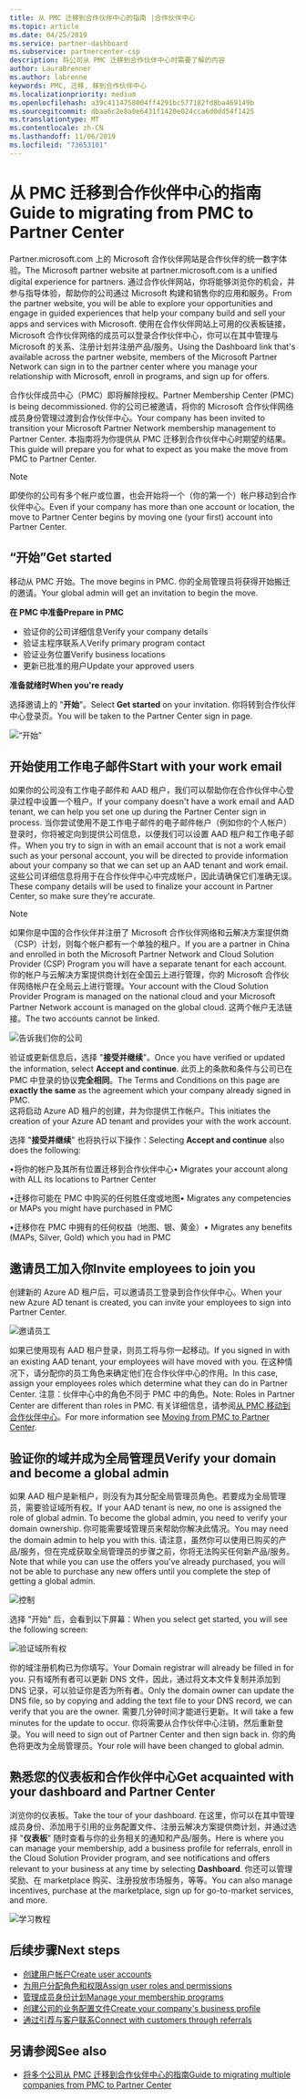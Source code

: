 ```yaml
---
title: 从 PMC 迁移到合作伙伴中心的指南 |合作伙伴中心
ms.topic: article
ms.date: 04/25/2019
ms.service: partner-dashboard
ms.subservice: partnercenter-csp
description: 将公司从 PMC 迁移到合作伙伴中心时需要了解的内容
author: LauraBrenner
ms.author: labrenne
keywords: PMC, 迁移, 移到合作伙伴中心
ms.localizationpriority: medium
ms.openlocfilehash: a39c4114758004ff4291bc577182fd8ba469149b
ms.sourcegitcommit: dbaa6c2e8a0e6431f1420e024cca6d0dd54f1425
ms.translationtype: MT
ms.contentlocale: zh-CN
ms.lasthandoff: 11/06/2019
ms.locfileid: "73653101"
---
```

# <a name="guide-to-migrating-from-pmc-to-partner-center"></a><span data-ttu-id="d083f-104">从 PMC 迁移到合作伙伴中心的指南</span><span class="sxs-lookup"><span data-stu-id="d083f-104">Guide to migrating from PMC to Partner Center</span></span>

<span data-ttu-id="d083f-105">Partner.microsoft.com 上的 Microsoft 合作伙伴网站是合作伙伴的统一数字体验。</span><span class="sxs-lookup"><span data-stu-id="d083f-105">The Microsoft partner website at partner.microsoft.com is a unified digital experience for partners.</span></span> <span data-ttu-id="d083f-106">通过合作伙伴网站，你将能够浏览你的机会，并参与指导体验，帮助你的公司通过 Microsoft 构建和销售你的应用和服务。</span><span class="sxs-lookup"><span data-stu-id="d083f-106">From the partner website, you will be able to explore your opportunities and engage in guided experiences that help your company build and sell your apps and services with Microsoft.</span></span> <span data-ttu-id="d083f-107">使用在合作伙伴网站上可用的仪表板链接，Microsoft 合作伙伴网络的成员可以登录合作伙伴中心，你可以在其中管理与 Microsoft 的关系、注册计划并注册产品/服务。</span><span class="sxs-lookup"><span data-stu-id="d083f-107">Using the Dashboard link that's available across the partner website, members of the Microsoft Partner Network can sign in to the partner center where you  manage your relationship with Microsoft, enroll in programs, and sign up for offers.</span></span> 

<span data-ttu-id="d083f-108">合作伙伴成员中心（PMC）即将解除授权。</span><span class="sxs-lookup"><span data-stu-id="d083f-108">Partner Membership Center (PMC) is being decommissioned.</span></span> <span data-ttu-id="d083f-109">你的公司已被邀请，将你的 Microsoft 合作伙伴网络成员身份管理过渡到合作伙伴中心。</span><span class="sxs-lookup"><span data-stu-id="d083f-109">Your company has been invited to transition your Microsoft Partner Network membership management to Partner Center.</span></span> <span data-ttu-id="d083f-110">本指南将为你提供从 PMC 迁移到合作伙伴中心时期望的结果。</span><span class="sxs-lookup"><span data-stu-id="d083f-110">This guide will prepare you for what to expect as you make the move from PMC to Partner Center.</span></span>

>[!Note]
><span data-ttu-id="d083f-111">即使你的公司有多个帐户或位置，也会开始将一个（你的第一个）帐户移动到合作伙伴中心。</span><span class="sxs-lookup"><span data-stu-id="d083f-111">Even if your company has more than one account or location, the move to Partner Center begins by moving one (your first) account into Partner Center.</span></span>

## <a name="get-started"></a><span data-ttu-id="d083f-112">“开始”</span><span class="sxs-lookup"><span data-stu-id="d083f-112">Get started</span></span>

<span data-ttu-id="d083f-113">移动从 PMC 开始。</span><span class="sxs-lookup"><span data-stu-id="d083f-113">The move begins in PMC.</span></span> <span data-ttu-id="d083f-114">你的全局管理员将获得开始搬迁的邀请。</span><span class="sxs-lookup"><span data-stu-id="d083f-114">Your global admin will get an invitation to begin the move.</span></span> 

<span data-ttu-id="d083f-115">**在 PMC 中准备**</span><span class="sxs-lookup"><span data-stu-id="d083f-115">**Prepare in PMC**</span></span>
- <span data-ttu-id="d083f-116">验证你的公司详细信息</span><span class="sxs-lookup"><span data-stu-id="d083f-116">Verify your company details</span></span> 
- <span data-ttu-id="d083f-117">验证主程序联系人</span><span class="sxs-lookup"><span data-stu-id="d083f-117">Verify primary program contact</span></span> 
- <span data-ttu-id="d083f-118">验证业务位置</span><span class="sxs-lookup"><span data-stu-id="d083f-118">Verify business locations</span></span>
- <span data-ttu-id="d083f-119">更新已批准的用户</span><span class="sxs-lookup"><span data-stu-id="d083f-119">Update your approved users</span></span>

<span data-ttu-id="d083f-120">**准备就绪时**</span><span class="sxs-lookup"><span data-stu-id="d083f-120">**When you're ready**</span></span>

<span data-ttu-id="d083f-121">选择邀请上的 "**开始**"。</span><span class="sxs-lookup"><span data-stu-id="d083f-121">Select **Get started** on your invitation.</span></span> <span data-ttu-id="d083f-122">你将转到合作伙伴中心登录页。</span><span class="sxs-lookup"><span data-stu-id="d083f-122">You will be taken to the Partner Center sign in page.</span></span>

![“开始”](images/migration/getstarted.jpg)

## <a name="start-with-your-work-email"></a><span data-ttu-id="d083f-124">开始使用工作电子邮件</span><span class="sxs-lookup"><span data-stu-id="d083f-124">Start with your work email</span></span>

<span data-ttu-id="d083f-125">如果你的公司没有工作电子邮件和 AAD 租户，我们可以帮助你在合作伙伴中心登录过程中设置一个租户。</span><span class="sxs-lookup"><span data-stu-id="d083f-125">If your company doesn't have a work email and AAD tenant, we can help you set one up during the Partner Center sign in process.</span></span> <span data-ttu-id="d083f-126">当你尝试使用不是工作电子邮件的电子邮件帐户（例如你的个人帐户）登录时，你将被定向到提供公司信息，以便我们可以设置 AAD 租户和工作电子邮件。</span><span class="sxs-lookup"><span data-stu-id="d083f-126">When you try to sign in with an email account that is not a work email such as your personal account, you will be directed to provide information about your company so that we can set up an AAD tenant and work email.</span></span>
<span data-ttu-id="d083f-127">这些公司详细信息将用于在合作伙伴中心中完成帐户，因此请确保它们准确无误。</span><span class="sxs-lookup"><span data-stu-id="d083f-127">These company details will be used to finalize your account in Partner Center, so make sure they're accurate.</span></span>

>[!Note]
><span data-ttu-id="d083f-128">如果你是中国的合作伙伴并注册了 Microsoft 合作伙伴网络和云解决方案提供商（CSP）计划，则每个帐户都有一个单独的租户。</span><span class="sxs-lookup"><span data-stu-id="d083f-128">If you are a partner in China and enrolled in both the Microsoft Partner Network and Cloud Solution Provider (CSP) Program you will have a separate tenant for each account.</span></span> <span data-ttu-id="d083f-129">你的帐户与云解决方案提供商计划在全国云上进行管理，你的 Microsoft 合作伙伴网络帐户在全局云上进行管理。</span><span class="sxs-lookup"><span data-stu-id="d083f-129">Your account with the Cloud Solution Provider Program is managed on the national cloud and your Microsoft Partner Network account is managed on the global cloud.</span></span> <span data-ttu-id="d083f-130">这两个帐户无法链接。</span><span class="sxs-lookup"><span data-stu-id="d083f-130">The two accounts cannot be linked.</span></span>

![告诉我们你的公司](images/migration/newtellusabout.png)

<span data-ttu-id="d083f-132">验证或更新信息后，选择 "**接受并继续**"。</span><span class="sxs-lookup"><span data-stu-id="d083f-132">Once you have verified or updated the information, select **Accept and continue**.</span></span>
<span data-ttu-id="d083f-133">此页上的条款和条件与公司已在 PMC 中登录的协议**完全相同**。</span><span class="sxs-lookup"><span data-stu-id="d083f-133">The Terms and Conditions on this page are **exactly the same** as the agreement which your company already signed in PMC.</span></span>  
<span data-ttu-id="d083f-134">这将启动 Azure AD 租户的创建，并为你提供工作帐户。</span><span class="sxs-lookup"><span data-stu-id="d083f-134">This initiates the creation of your Azure AD tenant and provides your with the work account.</span></span>

<span data-ttu-id="d083f-135">选择 "**接受并继续**" 也将执行以下操作：</span><span class="sxs-lookup"><span data-stu-id="d083f-135">Selecting **Accept and continue** also does the following:</span></span>

<span data-ttu-id="d083f-136">•将你的帐户及其所有位置迁移到合作伙伴中心</span><span class="sxs-lookup"><span data-stu-id="d083f-136">•   Migrates your account along with ALL its locations to Partner Center</span></span>

<span data-ttu-id="d083f-137">•迁移你可能在 PMC 中购买的任何胜任度或地图</span><span class="sxs-lookup"><span data-stu-id="d083f-137">•   Migrates any competencies or MAPs you might have purchased in PMC</span></span>

<span data-ttu-id="d083f-138">•迁移你在 PMC 中拥有的任何权益（地图、银、黄金）</span><span class="sxs-lookup"><span data-stu-id="d083f-138">•   Migrates any benefits (MAPs, Silver, Gold) which you had in PMC</span></span>

## <a name="invite-employees-to-join-you"></a><span data-ttu-id="d083f-139">邀请员工加入你</span><span class="sxs-lookup"><span data-stu-id="d083f-139">Invite employees to join you</span></span>

<span data-ttu-id="d083f-140">创建新的 Azure AD 租户后，可以邀请员工登录到合作伙伴中心。</span><span class="sxs-lookup"><span data-stu-id="d083f-140">When your new Azure AD tenant is created, you can invite your employees to sign into Partner Center.</span></span>

![邀请员工](images/migration/invite.png)


<span data-ttu-id="d083f-142">如果已使用现有 AAD 租户登录，则员工将与你一起移动。</span><span class="sxs-lookup"><span data-stu-id="d083f-142">If you signed in with an existing AAD tenant, your employees will have moved with you.</span></span> <span data-ttu-id="d083f-143">在这种情况下，请分配你的员工角色来确定他们在合作伙伴中心的作用。</span><span class="sxs-lookup"><span data-stu-id="d083f-143">In this case, assign your employees roles which determine what they can do in Partner Center.</span></span> <span data-ttu-id="d083f-144">注意：伙伴中心中的角色不同于 PMC 中的角色。</span><span class="sxs-lookup"><span data-stu-id="d083f-144">Note: Roles in Partner Center are different than roles in PMC.</span></span> <span data-ttu-id="d083f-145">有关详细信息，请参阅[从 PMC 移动到合作伙伴中心](move-pmc-pc-map.md)。</span><span class="sxs-lookup"><span data-stu-id="d083f-145">For more information see [Moving from PMC to Partner Center](move-pmc-pc-map.md).</span></span>

## <a name="verify-your-domain-and-become-a-global-admin"></a><span data-ttu-id="d083f-146">验证你的域并成为全局管理员</span><span class="sxs-lookup"><span data-stu-id="d083f-146">Verify your domain and become a global admin</span></span>  

<span data-ttu-id="d083f-147">如果 AAD 租户是新租户，则没有为其分配全局管理员角色。若要成为全局管理员，需要验证域所有权。</span><span class="sxs-lookup"><span data-stu-id="d083f-147">If your AAD tenant is new, no one is assigned the role of global admin. To become the global admin, you need to verify your domain ownership.</span></span> <span data-ttu-id="d083f-148">你可能需要域管理员来帮助你解决此情况。</span><span class="sxs-lookup"><span data-stu-id="d083f-148">You may need the domain admin to help you with this.</span></span> <span data-ttu-id="d083f-149">请注意，虽然你可以使用已购买的产品/服务，但在完成获取全局管理员的步骤之前，你将无法购买任何新产品/服务。</span><span class="sxs-lookup"><span data-stu-id="d083f-149">Note that while you can use the offers you've already purchased, you will not be able to purchase any new offers until you complete the step of getting a global admin.</span></span> 

![控制](images/migration/takecontrol.png)

<span data-ttu-id="d083f-151">选择 "开始" 后，会看到以下屏幕：</span><span class="sxs-lookup"><span data-stu-id="d083f-151">When you select get started, you will see the following screen:</span></span>

![验证域所有权](images/migration/verifytxt.png)

<span data-ttu-id="d083f-153">你的域注册机构已为你填写。</span><span class="sxs-lookup"><span data-stu-id="d083f-153">Your Domain registrar will already be filled in for you.</span></span> <span data-ttu-id="d083f-154">只有域所有者可以更新 DNS 文件，因此，通过将文本文件复制并添加到 DNS 记录，可以验证你是否为所有者。</span><span class="sxs-lookup"><span data-stu-id="d083f-154">Only the domain owner can update the DNS file, so by copying and adding the text file to your DNS record, we can verify that you are the owner.</span></span> <span data-ttu-id="d083f-155">需要几分钟时间才能进行更新。</span><span class="sxs-lookup"><span data-stu-id="d083f-155">It will take a few minutes for the update to occur.</span></span> <span data-ttu-id="d083f-156">你将需要从合作伙伴中心注销，然后重新登录。</span><span class="sxs-lookup"><span data-stu-id="d083f-156">You will need to sign out of Partner Center and then sign back in.</span></span> <span data-ttu-id="d083f-157">你的角色将更改为全局管理员。</span><span class="sxs-lookup"><span data-stu-id="d083f-157">Your role will have been changed to global admin.</span></span> 


## <a name="get-acquainted-with-your-dashboard-and-partner-center"></a><span data-ttu-id="d083f-158">熟悉您的仪表板和合作伙伴中心</span><span class="sxs-lookup"><span data-stu-id="d083f-158">Get acquainted with your dashboard and Partner Center</span></span>

<span data-ttu-id="d083f-159">浏览你的仪表板。</span><span class="sxs-lookup"><span data-stu-id="d083f-159">Take the tour of your dashboard.</span></span> <span data-ttu-id="d083f-160">在这里，你可以在其中管理成员身份、添加用于引用的业务配置文件、注册云解决方案提供商计划，并通过选择 "**仪表板**" 随时查看与你的业务相关的通知和产品/服务。</span><span class="sxs-lookup"><span data-stu-id="d083f-160">Here is where you can manage your membership, add a business profile for referrals, enroll in the Cloud Solution Provider program, and see notifications and offers relevant to your business at any time by selecting **Dashboard**.</span></span> <span data-ttu-id="d083f-161">你还可以管理奖励、在 marketplace 购买、注册投放市场服务，等等。</span><span class="sxs-lookup"><span data-stu-id="d083f-161">You can also manage incentives, purchase at the marketplace, sign up for go-to-market services, and more.</span></span>  

![学习教程](images/migration/fre.png)

## <a name="next-steps"></a><span data-ttu-id="d083f-163">后续步骤</span><span class="sxs-lookup"><span data-stu-id="d083f-163">Next steps</span></span>

- [<span data-ttu-id="d083f-164">创建用户帐户</span><span class="sxs-lookup"><span data-stu-id="d083f-164">Create user accounts </span></span>](create-user-accounts-and-set-permissions.md)
- [<span data-ttu-id="d083f-165">为用户分配角色和权限</span><span class="sxs-lookup"><span data-stu-id="d083f-165">Assign user roles and permissions</span></span>](permissions-overview.md)
- [<span data-ttu-id="d083f-166">管理成员身份计划</span><span class="sxs-lookup"><span data-stu-id="d083f-166">Manage your membership programs</span></span>](renew-mpn-offers.md)
- [<span data-ttu-id="d083f-167">创建公司的业务配置文件</span><span class="sxs-lookup"><span data-stu-id="d083f-167">Create your company's business profile</span></span>](create-a-marketing-profile.md)
- [<span data-ttu-id="d083f-168">通过引荐与客户联系</span><span class="sxs-lookup"><span data-stu-id="d083f-168">Connect with customers through referrals</span></span>](responding-to-referrals.md)

## <a name="see-also"></a><span data-ttu-id="d083f-169">另请参阅</span><span class="sxs-lookup"><span data-stu-id="d083f-169">See also</span></span>

- [<span data-ttu-id="d083f-170">将多个公司从 PMC 迁移到合作伙伴中心的指南</span><span class="sxs-lookup"><span data-stu-id="d083f-170">Guide to migrating multiple companies from PMC to Partner Center</span></span>](move-multiple-companies.md)
